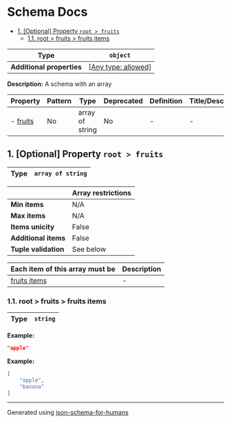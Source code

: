 # Schema Docs

- [1. [Optional] Property `root > fruits`](#fruits)
  - [1.1. root > fruits > fruits items](#autogenerated_heading_2)

| Type                      | `object`                                                                  |
| ------------------------- | ------------------------------------------------------------------------- |
| **Additional properties** | [[Any type: allowed]](# "Additional Properties of any type are allowed.") |

**Description:** A schema with an array

| Property             | Pattern | Type            | Deprecated | Definition | Title/Description |
| -------------------- | ------- | --------------- | ---------- | ---------- | ----------------- |
| - [fruits](#fruits ) | No      | array of string | No         | -          | -                 |

## <a name="fruits"></a>1. [Optional] Property `root > fruits`

| Type | `array of string` |
| ---- | ----------------- |

|                      | Array restrictions |
| -------------------- | ------------------ |
| **Min items**        | N/A                |
| **Max items**        | N/A                |
| **Items unicity**    | False              |
| **Additional items** | False              |
| **Tuple validation** | See below          |

| Each item of this array must be | Description |
| ------------------------------- | ----------- |
| [fruits items](#fruits_items)   | -           |

### <a name="autogenerated_heading_2"></a>1.1. root > fruits > fruits items

| Type | `string` |
| ---- | -------- |

**Example:** 

```json
"apple"
```

**Example:** 

```json
[
    "apple",
    "banana"
]
```

----------------------------------------------------------------------------------------------------------------------------
Generated using [json-schema-for-humans](https://github.com/coveooss/json-schema-for-humans)
